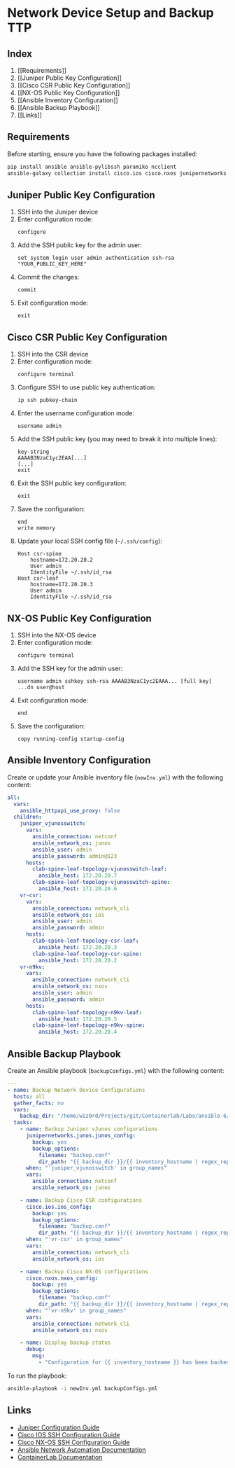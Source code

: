 # Network Device Setup and Backup TTP

## Index

1. [[Requirements]]
2. [[Juniper Public Key Configuration]]
3. [[Cisco CSR Public Key Configuration]]
4. [[NX-OS Public Key Configuration]]
5. [[Ansible Inventory Configuration]]
6. [[Ansible Backup Playbook]]
7. [[Links]]

## Requirements

Before starting, ensure you have the following packages installed:

```bash
pip install ansible ansible-pylibssh paramiko ncclient
ansible-galaxy collection install cisco.ios cisco.nxos junipernetworks.junos
```

## Juniper Public Key Configuration

1. SSH into the Juniper device
2. Enter configuration mode:
   ```
   configure
   ```
3. Add the SSH public key for the admin user:
   ```
   set system login user admin authentication ssh-rsa "YOUR_PUBLIC_KEY_HERE"
   ```
4. Commit the changes:
   ```
   commit
   ```
5. Exit configuration mode:
   ```
   exit
   ```

## Cisco CSR Public Key Configuration

1. SSH into the CSR device
2. Enter configuration mode:
   ```
   configure terminal
   ```
3. Configure SSH to use public key authentication:
   ```
   ip ssh pubkey-chain
   ```
4. Enter the username configuration mode:
   ```
   username admin
   ```
5. Add the SSH public key (you may need to break it into multiple lines):
   ```
   key-string
   AAAAB3NzaC1yc2EAA[...]
   [...]
   exit
   ```
6. Exit the SSH public key configuration:
   ```
   exit
   ```
7. Save the configuration:
   ```
   end
   write memory
   ```
8. Update your local SSH config file (`~/.ssh/config`):
   ```
   Host csr-spine
       hostname=172.20.20.2
       User admin
       IdentityFile ~/.ssh/id_rsa
   Host csr-leaf
       hostname=172.20.20.3
       User admin
       IdentityFile ~/.ssh/id_rsa
   ```

## NX-OS Public Key Configuration

1. SSH into the NX-OS device
2. Enter configuration mode:
   ```
   configure terminal
   ```
3. Add the SSH key for the admin user:
   ```
   username admin sshkey ssh-rsa AAAAB3NzaC1yc2EAAA... [full key] ...dn user@host
   ```
4. Exit configuration mode:
   ```
   end
   ```
5. Save the configuration:
   ```
   copy running-config startup-config
   ```

## Ansible Inventory Configuration

Create or update your Ansible inventory file (`newInv.yml`) with the following content:

```yaml
all:
  vars:
    ansible_httpapi_use_proxy: false
  children:
    juniper_vjunosswitch:
      vars:
        ansible_connection: netconf
        ansible_network_os: junos
        ansible_user: admin
        ansible_password: admin@123
      hosts:
        clab-spine-leaf-topology-vjunosswitch-leaf:
          ansible_host: 172.20.20.7
        clab-spine-leaf-topology-vjunosswitch-spine:
          ansible_host: 172.20.20.6
    vr-csr:
      vars:
        ansible_connection: network_cli
        ansible_network_os: ios
        ansible_user: admin
        ansible_password: admin
      hosts:
        clab-spine-leaf-topology-csr-leaf:
          ansible_host: 172.20.20.3
        clab-spine-leaf-topology-csr-spine:
          ansible_host: 172.20.20.2
    vr-n9kv:
      vars:
        ansible_connection: network_cli
        ansible_network_os: nxos
        ansible_user: admin
        ansible_password: admin
      hosts:
        clab-spine-leaf-topology-n9kv-leaf:
          ansible_host: 172.20.20.5
        clab-spine-leaf-topology-n9kv-spine:
          ansible_host: 172.20.20.4
```

## Ansible Backup Playbook

Create an Ansible playbook (`backupConfigs.yml`) with the following content:

```yaml
---
- name: Backup Network Device Configurations
  hosts: all
  gather_facts: no
  vars:
    backup_dir: "/home/wiz0rd/Projects/git/Containerlab/Labs/ansible-6/clab-spine-leaf-topology"
  tasks:
    - name: Backup Juniper vJunos configurations
      junipernetworks.junos.junos_config:
        backup: yes
        backup_options:
          filename: "backup.conf"
          dir_path: "{{ backup_dir }}/{{ inventory_hostname | regex_replace('clab-spine-leaf-topology-', '') }}/config"
      when: "'juniper_vjunosswitch' in group_names"
      vars:
        ansible_connection: netconf
        ansible_network_os: junos

    - name: Backup Cisco CSR configurations
      cisco.ios.ios_config:
        backup: yes
        backup_options:
          filename: "backup.conf"
          dir_path: "{{ backup_dir }}/{{ inventory_hostname | regex_replace('clab-spine-leaf-topology-', '') }}/config"
      when: "'vr-csr' in group_names"
      vars:
        ansible_connection: network_cli
        ansible_network_os: ios

    - name: Backup Cisco NX-OS configurations
      cisco.nxos.nxos_config:
        backup: yes
        backup_options:
          filename: "backup.conf"
          dir_path: "{{ backup_dir }}/{{ inventory_hostname | regex_replace('clab-spine-leaf-topology-', '') }}/config"
      when: "'vr-n9kv' in group_names"
      vars:
        ansible_connection: network_cli
        ansible_network_os: nxos

    - name: Display backup status
      debug:
        msg: 
          - "Configuration for {{ inventory_hostname }} has been backed up to {{ backup_dir }}/{{ inventory_hostname | regex_replace('clab-spine-leaf-topology-', '') }}/config/backup.conf"

```

To run the playbook:

```bash
ansible-playbook -i newInv.yml backupConfigs.yml
```

## Links

- [Juniper Configuration Guide](https://www.juniper.net/documentation/us/en/software/junos/user-access/topics/topic-map/user-access-authentication-configuration.html)
- [Cisco IOS SSH Configuration Guide](https://www.cisco.com/c/en/us/td/docs/ios-xml/ios/sec_usr_ssh/configuration/xe-16/sec-usr-ssh-xe-16-book/sec-usr-ssh-sec-shell.html)
- [Cisco NX-OS SSH Configuration Guide](https://www.cisco.com/c/en/us/td/docs/switches/datacenter/nexus9000/sw/6-x/security/configuration/guide/b_Cisco_Nexus_9000_Series_NX-OS_Security_Configuration_Guide/b_Cisco_Nexus_9000_Series_NX-OS_Security_Configuration_Guide_chapter_01010.html)
- [Ansible Network Automation Documentation](https://docs.ansible.com/ansible/latest/network/index.html)
- [ContainerLab Documentation](https://containerlab.srlinux.dev/)
